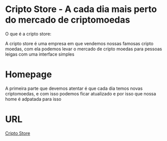 # Cripto Store - A cada dia mais perto do mercado de criptomoedas
<p>O que é a cripto store: </p>
<p>A cripto store é uma empresa em que vendemos nossas famosas cripto moedas, com ela podemos levar o mercado de cripto moedas para pessoas leigas com uma interface simples</p>

# Homepage
<p>A primeira parte que devemos atentar é que cada dia temos novas criptomoedas, e com isso podemos ficar atualizado e por isso que nossa home é adpatada para isso</p>

# URL
<p><a href="https://criptostore.onrender.com/">Cripto Store</a></p>
